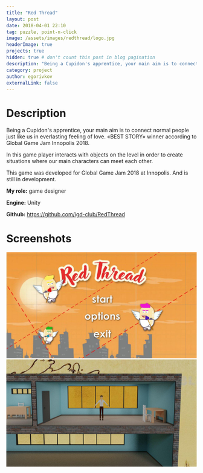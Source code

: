 ```yaml
---
title: "Red Thread"
layout: post
date: 2018-04-01 22:10
tag: puzzle, point-n-click
image: /assets/images/redthread/logo.jpg
headerImage: true
projects: true
hidden: true # don't count this post in blog pagination
description: "Being a Cupidon's apprentice, your main aim is to connect normal people just like us in everlasting feeling of love. «BEST STORY» winner according to Global Game Jam Innopolis 2018."
category: project
author: egorivkov
externalLink: false
---
```


Description
==============
Being a Cupidon's apprentice, your main aim is to connect normal people just like us in everlasting feeling of love. «BEST STORY» winner according to Global Game Jam Innopolis 2018.

In this game player interacts with objects on the level in order to create situations where our main characters can meet each other.

This game was developed for Global Game Jam 2018 at Innopolis. And is still in development.

**My role:** game designer

**Engine:** Unity

**Github:** <https://github.com/igd-club/RedThread>


Screenshots
==============
![Screenshot](/assets/images/redthread/logo.jpg) ![Screenshot](/assets/images/redthread/gameplay1.jpg)
